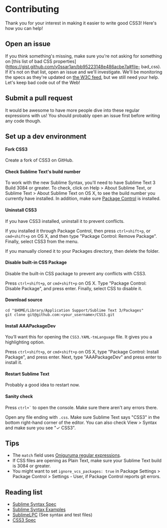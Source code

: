 # Contributing

Thank you for your interest in making it easier to write good CSS3! Here's how
you can help!

## Open an issue

If you think something's missing, make sure you're not asking for something on
[this list of bad CSS
properties](https://gist.github.com/y0ssar1an/bb95223148e486acbe7a#file-
bad_css). If it's not on that list, open an issue and we'll investigate. We'll
be monitoring the specs as they're updated on [the W3C
feed](http://www.w3.org/Style/CSS/current-work.en.html), but we still need your
help. Let's keep bad code out of the Web!

## Submit a pull request

It would be awesome to have more people dive into these regular expressions with
us! You should probably open an issue first before writing any code though.

## Set up a dev environment

#### Fork CSS3

Create a fork of CSS3 on GitHub.

#### Check Sublime Text's build number

To work with the new Sublime Syntax, you'll need to have Sublime Text 3 Build
3084 or greater. To check, click on Help > About Sublime Text, or Sublime Text >
About Sublime Text on OS X, to see the build number you currently have
installed. In addition, make sure [Package Control]((https://packagecontrol.io/installation))
is installed.

#### Uninstall CSS3

If you have CSS3 installed, uninstall it to prevent conflicts.

If you installed it through Package Control, then press `ctrl+shift+p`, or
`cmd+shift+p` on OS X, and then type "Package Control: Remove Package". Finally,
select CSS3 from the menu.

If you manually cloned it to your Packages directory, then delete the folder.

#### Disable built-in CSS Package

Disable the built-in CSS package to prevent any conflicts with CSS3.

Press `ctrl+shift+p`, or `cmd+shift+p` on OS X. Type "Package Control: Disable
Package", and press enter. Finally, select CSS to disable it.

#### Download source

```
cd "$HOME/Library/Application Support/Sublime Text 3/Packages"
git clone git@github.com:<your_username>/CSS3.git
```

#### Install AAAPackageDev

You’ll want this for opening the `CSS3.YAML-tmLanguage` file. It gives you a
highlighting option.

Press `ctrl+shift+p`, or `cmd+shift+p` on OS X, type "Package Control: Install
Package", and press enter. Next, type "AAAPackageDev" and press enter to install
it.

#### Restart Sublime Text

Probably a good idea to restart now.

#### Sanity check

Press `` ctrl+` `` to open the console. Make sure there aren't any errors there.

Open any file ending with `.css`. Make sure Sublime Text says "CSS3" in the
bottom right-hand corner of the editor. You can also check View > Syntax and
make sure you see "✓ CSS3".

## Tips

* The `match` field uses [Oniguruma regular expressions](https://gist.github.com/alphabetum/4228696).
* If CSS files are opening as Plain Text, make sure your Sublime Text build is
3084 or greater.
* You might want to set `ignore_vcs_packages: true` in Package Settings >
Package Control > Settings - User, if Package Control reports git errors.

## Reading list

* [Sublime Syntax Spec](http://www.sublimetext.com/docs/3/syntax.html)
* [Sublime Syntax Examples](https://github.com/sublimehq/Packages)
* [SublimeLPC](https://github.com/abathur/SublimeLPC) (See syntax and test files)
* [CSS3 Spec](http://www.w3.org/Style/CSS/current-work.en.html)
